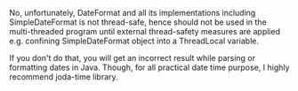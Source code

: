 No, unfortunately, DateFormat and all its implementations including
SimpleDateFormat is not thread-safe, hence should not be used in the
multi-threaded program until external thread-safety measures are applied
e.g. confining SimpleDateFormat object into a ThreadLocal variable.

If you don't do that, you will get an incorrect result while parsing or
formatting dates in Java. Though, for all practical date time purpose, I
highly recommend joda-time library.